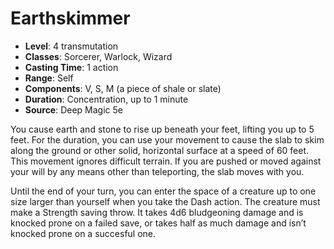 # Earthskimmer

- **Level**: 4 transmutation
- **Classes**: Sorcerer, Warlock, Wizard
- **Casting Time**: 1 action
- **Range**: Self
- **Components**: V, S, M (a piece of shale or slate)
- **Duration**: Concentration, up to 1 minute
- **Source**: Deep Magic 5e

You cause earth and stone to rise up beneath your feet, lifting you up to 5 feet. For the duration, you can use your movement to cause the slab to skim along the ground or other solid, horizontal surface at a speed of 60 feet. This movement ignores difficult terrain. If you are pushed or moved against your will by any means other than teleporting, the slab moves with you.

Until the end of your turn, you can enter the space of a creature up to one size larger than yourself when you take the Dash action. The creature must make a Strength saving throw. It takes 4d6 bludgeoning damage and is knocked prone on a failed save, or takes half as much damage and isn’t knocked prone on a succesful one.

